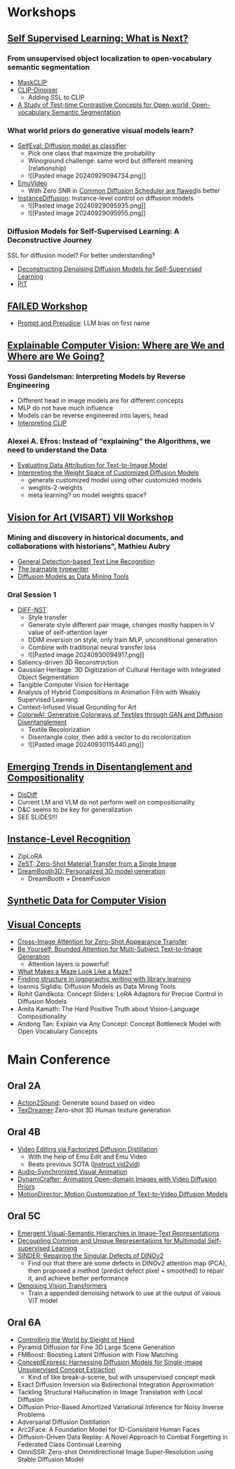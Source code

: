 # Workshops
## [Self Supervised Learning: What is Next?](https://sslwin.org/)
### From unsupervised object localization to open-vocabulary semantic segmentation
- [MaskCLIP](https://arxiv.org/pdf/2208.12262)
- [CLIP-Dinoiser](https://arxiv.org/pdf/2312.12359)
	- Adding SSL to CLIP
- [A Study of Test-time Contrastive Concepts for Open-world, Open-vocabulary Semantic Segmentation](https://arxiv.org/pdf/2407.05061)

### What world priors do generative visual models learn?
- [SelfEval: Diffusion model as classifier](https://arxiv.org/pdf/2311.10708)
	- Pick one class that maximize the probability
	- Winoground challenge: same word but different meaning (relationship)
	- ![[Pasted image 20240929094734.png]]
- [EmuVideo](https://arxiv.org/pdf/2311.10709)
	- With Zero SNR in [Common Diffusion Scheduler are flawed](https://arxiv.org/pdf/2305.08891)is better
- [InstanceDiffusion](https://arxiv.org/pdf/2402.03290): Instance-level control on diffusion models
	- ![[Pasted image 20240929095935.png]]
	- ![[Pasted image 20240929095955.png]]
### Diffusion Models for Self-Supervised Learning: A Deconstructive Journey
SSL for diffusion model? For better understanding?
- [Deconstructing Denoising Diffusion Models for Self-Supervised Learning](https://arxiv.org/pdf/2401.14404)
- [PiT](https://arxiv.org/pdf/2406.09415)
## [FAILED Workshop](https://failed-workshop-eccv-2024.github.io/)
- [Prompt and Prejudice](https://arxiv.org/pdf/2408.04671): LLM bias on first name
## [Explainable Computer Vision: Where are We and Where are We Going?](https://excv-workshop.github.io/)
### Yossi Gandelsman: Interpreting Models by Reverse Engineering
- Different head in image models are for different concepts
- MLP do not have much influence
- Models can be reverse engineered into layers, head
- [Interpreting CLIP](https://arxiv.org/pdf/2406.04341)
### Alexei A. Efros: Instead of “explaining” the Algorithms, we need to understand the Data
- [Evaluating Data Attribution for Text-to-Image Model](https://arxiv.org/pdf/2306.09345)
- [Interpreting the Weight Space of Customized Diffusion Models](https://arxiv.org/pdf/2406.09413)
	- generate customized model using other customized models
	- weights-2-weights
	- meta learning? on model weights space?

## [Vision for Art (VISART) VII Workshop](https://visarts.eu/)
### Mining and discovery in historical documents, and collaborations with historians", Mathieu Aubry
- [General Detection-based Text Line Recognition](https://www.arxiv.org/pdf/2409.17095 )
- [The learnable typewriter](https://arxiv.org/pdf/2302.01660)
- [Diffusion Models as Data Mining Tools](https://arxiv.org/pdf/2408.02752)
### Oral Session 1
- [DIFF-NST](https://arxiv.org/pdf/2307.04157)
	- Style transfer
	- Generate style different pair image, changes mostly happen in V value of self-attention layer
	- DDIM inversion on style, only train MLP, unconditional generation
	- Combine with traditional neural transfer loss
	- ![[Pasted image 20240930094917.png]]
- Saliency-driven 3D Reconstruction
- Gaussian Heritage: 3D Digitization of Cultural Heritage with Integrated Object Segmentation
- Tangible Computer Vision for Heritage
- Analysis of Hybrid Compositions in Animation Film with Weakly Supervised Learning
- Context-Infused Visual Grounding for Art
- [ColorwAI: Generative Colorways of Textiles through GAN and Diffusion Disentanglement](https://arxiv.org/pdf/2407.11514)
	- Textile Recolorization
	- Disentangle color, then add a vector to do recolorization
	- ![[Pasted image 20240930115440.png]]
## [Emerging Trends in Disentanglement and Compositionality](https://trend-in-disen-and-compo.github.io/)
- [DisDiff](https://arxiv.org/pdf/2301.13721)
- Current LM and VLM do not perform well on compositionality
- D&C seems to be key for generalization
- SEE SLIDES!!!
## [Instance-Level Recognition](https://ilr-workshop.github.io/ECCVW2024/)
- ZipLoRA
- [ZeST: Zero-Shot Material Transfer from a Single Image](https://arxiv.org/pdf/2404.06425)
- [DreamBooth3D: Personalized 3D model generation](https://arxiv.org/pdf/2303.13508)
	- DreamBooth + DreamFusion
## [Synthetic Data for Computer Vision](https://syntheticdata4cv.wordpress.com/program/)
## [Visual Concepts](https://sites.google.com/cs.stanford.edu/visualconcepts)
- [Cross-Image Attention for Zero-Shot Appearance Transfer](https://arxiv.org/pdf/2311.03335)
- [Be Yourself: Bounded Attention for Multi-Subject Text-to-Image Generation](https://arxiv.org/pdf/2403.16990)
	- Attention layers is powerful!
- [What Makes a Maze Look Like a Maze?](https://arxiv.org/pdf/2409.08202v1)
- [Finding structure in logographic writing with library learning](https://arxiv.org/pdf/2405.06906)
- Ioannis Siglidis: Diffusion Models as Data Mining Tools
- Rohit Gandikota: Concept Sliders: LoRA Adaptors for Precise Control in Diffusion Models
- Amita Kamath: The Hard Positive Truth about Vision-Language Compositionality
- Andong Tan: Explain via Any Concept: Concept Bottleneck Model with Open Vocabulary Concepts
# Main Conference
## Oral 2A
- [Action2Sound](https://arxiv.org/pdf/2406.09272): Generate sound based on video
- [TexDreamer](https://arxiv.org/pdf/2403.12906):Zero-shot 3D Human texture generation 
## Oral 4B
- [Video Editing via Factorized Diffusion Distillation](https://arxiv.org/pdf/2403.09334)
	- With the help of Emu Edit and Emu Video
	- Beats previous SOTA ([Instruct vid2vid](https://arxiv.org/pdf/2305.12328))
- [Audio-Synchronized Visual Animation](https://arxiv.org/pdf/2403.05659)
- [DynamiCrafter: Animating Open-domain Images with Video Diffusion Priors](https://arxiv.org/pdf/2310.12190)
- [MotionDirector: Motion Customization of Text-to-Video Diffusion Models](https://arxiv.org/pdf/2310.08465)
## Oral 5C
- [Emergent Visual-Semantic Hierarchies in Image-Text Representations](https://arxiv.org/pdf/2407.08521)
- [Decoupling Common and Unique Representations for Multimodal Self-supervised Learning](https://arxiv.org/pdf/2309.05300)
- [SINDER: Repairing the Singular Defects of DINOv2](https://arxiv.org/pdf/2407.16826)
	- Find our that there are some defects in DINOv2 attention map (PCA), then proposed a method (predict defect pixel + smoothed) to repair it, and achieve better performance
- [Denoising Vision Transformers](https://arxiv.org/pdf/2401.02957)
	- Train a appended denoising network to use at the output of vaious ViT model

## Oral 6A
- [Controlling the World by Sleight of Hand](https://arxiv.org/pdf/2408.07147)
- Pyramid Diffusion for Fine 3D Large Scene Generation
- FMBoost: Boosting Latent Diffusion with Flow Matching
- [ConceptExpress: Harnessing Diffusion Models for Single-image Unsupervised Concept Extraction](https://arxiv.org/pdf/2407.07077)
	- Kind of like break-a-scene, but with unsupervised concept mask 
- Exact Diffusion Inversion via Bidirectional Integration Approximation
- Tackling Structural Hallucination in Image Translation with Local Diffusion
- Diffusion Prior-Based Amortized Variational Inference for Noisy Inverse Problems
- Adversarial Diffusion Distillation
- Arc2Face: A Foundation Model for ID-Consistent Human Faces
- Diffusion-Driven Data Replay: A Novel Approach to Combat Forgetting in Federated Class Continual Learning
- OmniSSR: Zero-shot Omnidirectional Image Super-Resolution using Stable Diffusion Model
